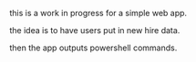 this is a work in progress for a simple web app.

the idea is to have users put in new hire data.

then the app outputs powershell commands.
